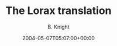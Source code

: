 ---
title: 'The Lorax translation'
posts: 4
hash: 't200'
author: 'B. Knight'
date: 2004-05-07T05:07:00+00:00
sources:
  - http://forums.tokipona.org/viewtopic.php%3Ft=200.html
---